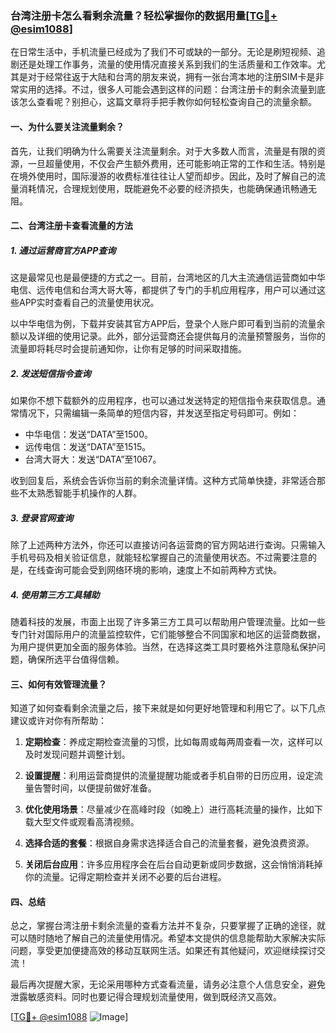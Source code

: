 ### 台湾注册卡怎么看剩余流量？轻松掌握你的数据用量[[TG💪+ @esim1088](https://t.me/s/esim1088)]

在日常生活中，手机流量已经成为了我们不可或缺的一部分。无论是刷短视频、追剧还是处理工作事务，流量的使用情况直接关系到我们的生活质量和工作效率。尤其是对于经常往返于大陆和台湾的朋友来说，拥有一张台湾本地的注册SIM卡是非常实用的选择。不过，很多人可能会遇到这样的问题：台湾注册卡的剩余流量到底该怎么查看呢？别担心，这篇文章将手把手教你如何轻松查询自己的流量余额。

#### 一、为什么要关注流量剩余？

首先，让我们明确为什么需要关注流量剩余。对于大多数人而言，流量是有限的资源，一旦超量使用，不仅会产生额外费用，还可能影响正常的工作和生活。特别是在境外使用时，国际漫游的收费标准往往让人望而却步。因此，及时了解自己的流量消耗情况，合理规划使用，既能避免不必要的经济损失，也能确保通讯畅通无阻。

#### 二、台湾注册卡查看流量的方法

##### 1. 通过运营商官方APP查询

这是最常见也是最便捷的方式之一。目前，台湾地区的几大主流通信运营商如中华电信、远传电信和台湾大哥大等，都提供了专门的手机应用程序，用户可以通过这些APP实时查看自己的流量使用状况。

以中华电信为例，下载并安装其官方APP后，登录个人账户即可看到当前的流量余额以及详细的使用记录。此外，部分运营商还会提供每月的流量预警服务，当你的流量即将耗尽时会提前通知你，让你有足够的时间采取措施。

##### 2. 发送短信指令查询

如果你不想下载额外的应用程序，也可以通过发送特定的短信指令来获取信息。通常情况下，只需编辑一条简单的短信内容，并发送至指定号码即可。例如：

- 中华电信：发送“DATA”至1500。
- 远传电信：发送“DATA”至1515。
- 台湾大哥大：发送“DATA”至1067。

收到回复后，系统会告诉你当前的剩余流量详情。这种方式简单快捷，非常适合那些不太熟悉智能手机操作的人群。

##### 3. 登录官网查询

除了上述两种方法外，你还可以直接访问各运营商的官方网站进行查询。只需输入手机号码及相关验证信息，就能轻松掌握自己的流量使用状态。不过需要注意的是，在线查询可能会受到网络环境的影响，速度上不如前两种方式快。

##### 4. 使用第三方工具辅助

随着科技的发展，市面上出现了许多第三方工具可以帮助用户管理流量。比如一些专门针对国际用户的流量监控软件，它们能够整合不同国家和地区的运营商数据，为用户提供更加全面的服务体验。当然，在选择这类工具时要格外注意隐私保护问题，确保所选平台值得信赖。

#### 三、如何有效管理流量？

知道了如何查看剩余流量之后，接下来就是如何更好地管理和利用它了。以下几点建议或许对你有所帮助：

1. **定期检查**：养成定期检查流量的习惯，比如每周或每两周查看一次，这样可以及时发现问题并调整计划。
   
2. **设置提醒**：利用运营商提供的流量提醒功能或者手机自带的日历应用，设定流量告警时间，以便提前做好准备。

3. **优化使用场景**：尽量减少在高峰时段（如晚上）进行高耗流量的操作，比如下载大型文件或观看高清视频。

4. **选择合适的套餐**：根据自身需求选择适合自己的流量套餐，避免浪费资源。

5. **关闭后台应用**：许多应用程序会在后台自动更新或同步数据，这会悄悄消耗掉你的流量。记得定期检查并关闭不必要的后台进程。

#### 四、总结

总之，掌握台湾注册卡剩余流量的查看方法并不复杂，只要掌握了正确的途径，就可以随时随地了解自己的流量使用情况。希望本文提供的信息能帮助大家解决实际问题，享受更加便捷高效的移动互联网生活。如果还有其他疑问，欢迎继续探讨交流！

最后再次提醒大家，无论采用哪种方式查看流量，请务必注意个人信息安全，避免泄露敏感资料。同时也要记得合理规划流量使用，做到既经济又高效。

[[TG💪+ @esim1088](https://t.me/s/esim1088) ![Image](https://i.postimg.cc/4NQfJmqS/Snipaste-2025-05-13-00-14-12.png)]